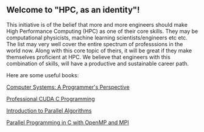 ## Welcome to "HPC, as an identity"!

This initiative is of the belief that more and more engineers should make High Performance Computing (HPC) as one of their core skills. They may be computational physicists, machine learning scientists/engineers etc etc. The list may very well cover the entire spectrum of professsions in the world now. Along with this core topic of theirs, it will be great if they make themselves proficient at HPC. We believe that engineers with this combination of skills, will have a productive and sustainable career path.

Here are some useful books:

[Computer Systems: A Programmer's Perspective](https://www.amazon.com/Computer-Systems-Programmers-Perspective-3rd/dp/013409266X)

[Professional CUDA C Programming](https://www.amazon.com/Professional-CUDA-Programming-John-Cheng/dp/1118739329/ref=sr_1_1?s=books&ie=UTF8&qid=1538982898&sr=1-1&keywords=professional+cuda+c+programming)

[Introduction to Parallel Algorithms](https://www.amazon.com/Introduction-Parallel-Algorithms-Joseph-JaJa/dp/0201548569/ref=sr_1_1?s=books&ie=UTF8&qid=1538982987&sr=1-1&keywords=parallel+algorithms+jaja)

[Parallel Programming in C with OpenMP and MPI](https://www.amazon.com/Parallel-Programming-C-MPI-OpenMP/dp/0070582017/ref=sr_1_1?s=books&ie=UTF8&qid=1538985737&sr=1-1&keywords=openmp+and+mpi+c+programming)
